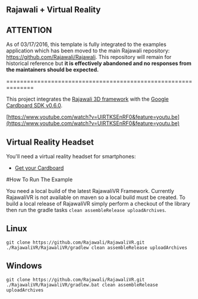 ## Rajawali + Virtual Reality

## ATTENTION

As of 03/17/2016, this template is fully integrated to the examples application which has been moved to the main Rajawali repository: https://github.com/Rajawali/Rajawali. This repository will remain for historical reference but **it is effectively abandoned and no responses from the maintainers should be expected.**

==============================================================

This project integrates the [Rajawali 3D framework](https://github.com/MasDennis/Rajawali) with the [Google Cardboard SDK v0.6.0](https://developers.google.com/cardboard/).

[https://www.youtube.com/watch?v=UIRTKSEnRF0&feature=youtu.be](https://www.youtube.com/watch?v=UIRTKSEnRF0&feature=youtu.be)

## Virtual Reality Headset

You'll need a virtual reality headset for smartphones:
- [Get your Cardboard](hhttps://www.google.com/get/cardboard/get-cardboard/)

#How To Run The Example

You need a local build of the latest RajawaliVR Framework. Currently RajawaliVR is not available on maven so a local build must be created. To build a local release of RajawaliVR simply perform a checkout of the library then run the gradle tasks ```clean assembleRelease uploadArchives```.

## Linux
```
git clone https://github.com/Rajawali/RajawaliVR.git
./RajawaliVR/RajawaliVR/gradlew clean assembleRelease uploadArchives
```

## Windows
```
git clone https://github.com/Rajawali/RajawaliVR.git
./RajawaliVR/RajawaliVR/gradlew.bat clean assembleRelease uploadArchives
```

